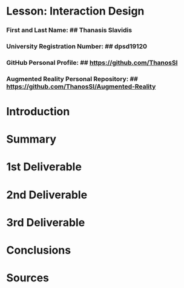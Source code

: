 # Lesson: Interaction Design

### First and Last Name: ## Thanasis Slavidis
### University Registration Number: ## dpsd19120
### GitHub Personal Profile: ## https://github.com/ThanosSl
### Augmented Reality Personal Repository: ## https://github.com/ThanosSl/Augmented-Reality

# Introduction

# Summary


# 1st Deliverable


# 2nd Deliverable


# 3rd Deliverable 


# Conclusions


# Sources
